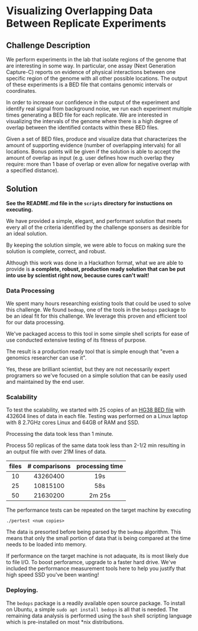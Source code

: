 # Visualizing Overlapping Data Between Replicate Experiments

## Challenge Description

We perform experiments in the lab that isolate regions of the genome that are interesting in some way. In particular, one assay (Next Generation Capture-C) reports on evidence of physical interactions between one specific region of the genome with all other possible locations. The output of these experiments is a BED file that contains genomic intervals or coordinates. 

In order to increase our confidence in the output of the experiment and identify real signal from background noise, we run each experiment multiple times generating a BED file for each replicate. We are interested in visualizing the intervals of the genome where there is a high degree of overlap between the identified contacts within these BED files. 

Given a set of BED files, produce and visualize data that characterizes the amount of supporting evidence (number of overlapping intervals) for all locations. Bonus points will be given if the solution is able to accept the amount of overlap as input (e.g. user defines how much overlap they require: more than 1 base of overlap or even allow for negative overlap with a specified distance).

## Solution

**See the README.md file in the `scripts` directory for instuctions on executing.**

We have provided a simple, elegant, and performant solution that meets every all of the criteria identified by the challenge sponsers as desirible for an ideal solution.

By keeping the solution simple, we were able to focus on making sure the solution is complete, correct, and robust.

Although this work was done in a Hackathon format, what we are able to provide is **a complete, robust, production ready solution that can be put into use by scientist right now, because cures can't wait!**


### Data Processing

We spent many hours researching existing tools that could be used to solve this challenge. We found `bedmap`, one of the tools in the `bedops` package to be an ideal fit for this challenge. We leverage this proven and efficient tool for our data processing.

We've packaged access to this tool in some simple shell scripts for ease of use conducted extensive testing of its fitness of purpose.

The result is a production ready tool that is simple enough that "even a genomics researcher can use it".

Yes, these are brilliant scientist, but they are not necessarily expert programers so we've focused on a simple solution that can be easily used and maintained by the end user.


### Scalability

To test the scalability, we started with 25 copies of an [HG38 BED file](https://useast.ensembl.org/info/data/ftp/index.html) with 432604 lines of data in each file. Testing was performed on a Linux laptop with 8 2.7GHz cores Linux and 64GB of RAM and SSD.

Processing the data took less than 1 minute.

Process 50 replicas of the same data took less than 2-1/2 min resulting in an output file with over 21M lines of data.

| files | # comparisons | processing time
|:-----:|:-------------:|:--------------:
| 10    | 43260400      | 19s
| 25    | 10815100      | 58s
| 50    | 21630200      | 2m 25s

The performance tests can be repeated on the target machine by executing
```
./pertest <num copies>
```

The data is presorted before being parsed by the `bedmap` algorithm. This means that only the small portion of data that is being compared at the time needs to be loaded into memory.

If performance on the target machine is not adaquate, its is most likely due to file I/O. To boost perforamce, upgrade to a faster hard drive. We've included the performance measurement tools here to help you justify that high speed SSD you've been wanting!


### Deploying.

The `bedops` package is a readily available open source package. To install on Ubuntu, a simple `sudo apt install bedops` is all that is needed. The remaining data analysis is performed using the `bash` shell scripting language which is pre-installed on most *nix distributions.
